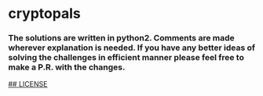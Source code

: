 # cryptopals
### The solutions are written in python2. Comments are made wherever explanation is needed. If you have any better ideas of solving the challenges in efficient manner please feel free to make a P.R. with the changes.

<a href="https://srivathsa.mit-license.org/">
## LICENSE </a>
